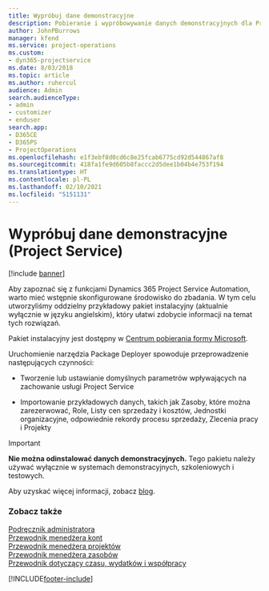 ```yaml
---
title: Wypróbuj dane demonstracyjne
description: Pobieranie i wypróbowywanie danych demonstracyjnych dla Project Service Automation.
author: JohnPBurrows
manager: kfend
ms.service: project-operations
ms.custom:
- dyn365-projectservice
ms.date: 8/03/2018
ms.topic: article
ms.author: ruhercul
audience: Admin
search.audienceType:
- admin
- customizer
- enduser
search.app:
- D365CE
- D365PS
- ProjectOperations
ms.openlocfilehash: e1f3ebf8d0cd6c8e25fcab6775cd92d544867af8
ms.sourcegitcommit: 418fa1fe9d605b8faccc2d5dee1b04b4e753f194
ms.translationtype: HT
ms.contentlocale: pl-PL
ms.lasthandoff: 02/10/2021
ms.locfileid: "5151131"
---
```

# <a name="experiment-with-demo-data-project-service"></a>Wypróbuj dane demonstracyjne (Project Service)

[!include [banner](../includes/psa-now-project-operations.md)]

Aby zapoznać się z funkcjami Dynamics 365 Project Service Automation, warto mieć wstępnie skonfigurowane środowisko do zbadania. W tym celu utworzyliśmy oddzielny przykładowy pakiet instalacyjny (aktualnie wyłącznie w języku angielskim), który ułatwi zdobycie informacji na temat tych rozwiązań. 

Pakiet instalacyjny jest dostępny w [Centrum pobierania formy Microsoft](https://go.microsoft.com/fwlink/?linkid=859966).  

Uruchomienie narzędzia Package Deployer spowoduje przeprowadzenie następujących czynności: 
  
-   Tworzenie lub ustawianie domyślnych parametrów wpływających na zachowanie usługi Project Service  
  
-   Importowanie przykładowych danych, takich jak Zasoby, które można zarezerwować, Role, Listy cen sprzedaży i kosztów, Jednostki organizacyjne, odpowiednie rekordy procesu sprzedaży, Zlecenia pracy i Projekty    
  
> [!IMPORTANT]
> **Nie można odinstalować danych demonstracyjnych.** Tego pakietu należy używać wyłącznie w systemach demonstracyjnych, szkoleniowych i testowych.

Aby uzyskać więcej informacji, zobacz [blog](https://blogs.msdn.microsoft.com/crm/2017/10/24/microsoft-dynamics-365-for-field-service-and-project-service-automation-sample-data).





  
### <a name="see-also"></a>Zobacz także  
 [Podręcznik administratora](../psa/admin-guide.md)   
 [Przewodnik menedżera kont](../psa/account-manager-guide.md)   
 [Przewodnik menedżera projektów](../psa/project-manager-guide.md)   
 [Przewodnik menedżera zasobów](../psa/resource-manager-guide.md)   
 [Przewodnik dotyczący czasu, wydatków i współpracy](../psa/time-expense-collaboration-guide.md)


[!INCLUDE[footer-include](../includes/footer-banner.md)]